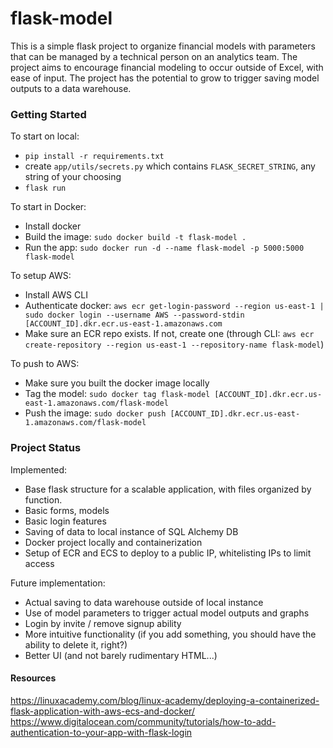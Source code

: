 # flask-model

This is a simple flask project to organize financial models with parameters that can be managed by a technical person on an analytics team. The project aims to encourage financial modeling to occur outside of Excel, with ease of input. The project has the potential to grow to trigger saving model outputs to a data warehouse.

### Getting Started

To start on local:
- `pip install -r requirements.txt`
- create `app/utils/secrets.py` which contains `FLASK_SECRET_STRING`, any string of your choosing
- `flask run`

To start in Docker:
- Install docker
- Build the image: `sudo docker build -t flask-model .`
- Run the app: `sudo docker run -d --name flask-model -p 5000:5000 flask-model`

To setup AWS:
- Install AWS CLI
- Authenticate docker: `aws ecr get-login-password --region us-east-1 | sudo docker login --username AWS --password-stdin [ACCOUNT_ID].dkr.ecr.us-east-1.amazonaws.com`
- Make sure an ECR repo exists. If not, create one (through CLI: `aws ecr create-repository --region us-east-1 --repository-name flask-model`)

To push to AWS:
- Make sure you built the docker image locally
- Tag the model: `sudo docker tag flask-model [ACCOUNT_ID].dkr.ecr.us-east-1.amazonaws.com/flask-model`
- Push the image: `sudo docker push [ACCOUNT_ID].dkr.ecr.us-east-1.amazonaws.com/flask-model`

### Project Status

Implemented:
- Base flask structure for a scalable application, with files organized by function.
- Basic forms, models
- Basic login features
- Saving of data to local instance of SQL Alchemy DB
- Docker project locally and containerization
- Setup of ECR and ECS to deploy to a public IP, whitelisting IPs to limit access

Future implementation:
- Actual saving to data warehouse outside of local instance
- Use of model parameters to trigger actual model outputs and graphs
- Login by invite / remove signup ability
- More intuitive functionality (if you add something, you should have the ability to delete it, right?)
- Better UI (and not barely rudimentary HTML...)

#### Resources
https://linuxacademy.com/blog/linux-academy/deploying-a-containerized-flask-application-with-aws-ecs-and-docker/
https://www.digitalocean.com/community/tutorials/how-to-add-authentication-to-your-app-with-flask-login
